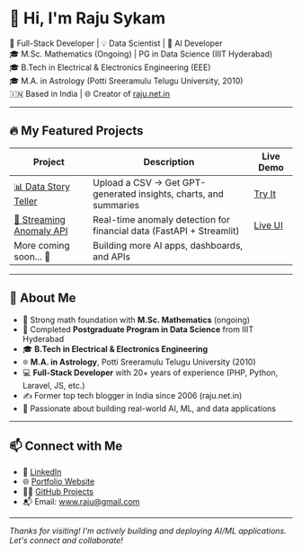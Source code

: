 # 👋 Hi, I'm Raju Sykam

🚀 Full-Stack Developer | 💡 Data Scientist | 🧠 AI Developer  
🎓 M.Sc. Mathematics (Ongoing) | PG in Data Science (IIIT Hyderabad)  
🎓 B.Tech in Electrical & Electronics Engineering (EEE)  
🎓 M.A. in Astrology (Potti Sreeramulu Telugu University, 2010)  
🇮🇳 Based in India | 🌐 Creator of [raju.net.in](http://raju.net.in)

---

## 🔥 My Featured Projects

| Project | Description | Live Demo |
|--------|-------------|-----------|
| [📊 Data Story Teller](https://github.com/SykamRaju/Data-Story-Teller) | Upload a CSV → Get GPT-generated insights, charts, and summaries | [Try It](https://data-story-teller.streamlit.app) |
| [🧠 Streaming Anomaly API](https://github.com/SykamRaju/Streaming-Anomaly-API) | Real-time anomaly detection for financial data (FastAPI + Streamlit) | [Live UI](https://streaming-anomaly-api.streamlit.app) |
| More coming soon... 🚧 | Building more AI apps, dashboards, and APIs |

---

## 📘 About Me

- 🔬 Strong math foundation with **M.Sc. Mathematics** (ongoing)
- 🧠 Completed **Postgraduate Program in Data Science** from IIIT Hyderabad
- 🎓 **B.Tech in Electrical & Electronics Engineering**
- 🔯 **M.A. in Astrology**, Potti Sreeramulu Telugu University (2010)
- 💻 **Full-Stack Developer** with 20+ years of experience (PHP, Python, Laravel, JS, etc.)
- ✍️ Former top tech blogger in India since 2006 (raju.net.in)
- 🧪 Passionate about building real-world AI, ML, and data applications

---

## 📫 Connect with Me

- 💼 [LinkedIn](https://www.linkedin.com/in/raju-s-97480a226/)
- 🌐 [Portfolio Website](http://raju.net.in)
- 🧑‍💻 [GitHub Projects](https://github.com/SykamRaju?tab=repositories)
- 📬 Email: www.raju@gmail.com

---

_Thanks for visiting! I'm actively building and deploying AI/ML applications. Let's connect and collaborate!_
